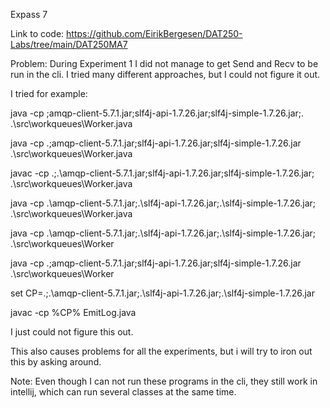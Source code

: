 

Expass 7

Link to code: https://github.com/EirikBergesen/DAT250-Labs/tree/main/DAT250MA7


Problem: During Experiment 1
I did not manage to get Send and Recv to be run in the cli. I tried many different approaches, but I could not figure it out.

I tried for example:

java -cp ;amqp-client-5.7.1.jar;slf4j-api-1.7.26.jar;slf4j-simple-1.7.26.jar;. .\src\workqueues\Worker.java

java -cp .;amqp-client-5.7.1.jar;slf4j-api-1.7.26.jar;slf4j-simple-1.7.26.jar .\src\workqueues\Worker.java

javac -cp .;.\amqp-client-5.7.1.jar;slf4j-api-1.7.26.jar;slf4j-simple-1.7.26.jar; .\src\workqueues\Worker.java

java -cp .\amqp-client-5.7.1.jar;.\slf4j-api-1.7.26.jar;.\slf4j-simple-1.7.26.jar; .\src\workqueues\Worker.java

java -cp .\amqp-client-5.7.1.jar;.\slf4j-api-1.7.26.jar;.\slf4j-simple-1.7.26.jar; .\src\workqueues\Worker

java -cp .;amqp-client-5.7.1.jar;slf4j-api-1.7.26.jar;slf4j-simple-1.7.26.jar .\src\workqueues\Worker



set CP=.;.\amqp-client-5.7.1.jar;.\slf4j-api-1.7.26.jar;.\slf4j-simple-1.7.26.jar

javac -cp %CP% EmitLog.java




I just could not figure this out.

This also causes problems for all the experiments, but i will try to iron out this by asking around.

Note: Even though I can not run these programs in the cli, they still work in intellij, which can run several classes at the same time.
